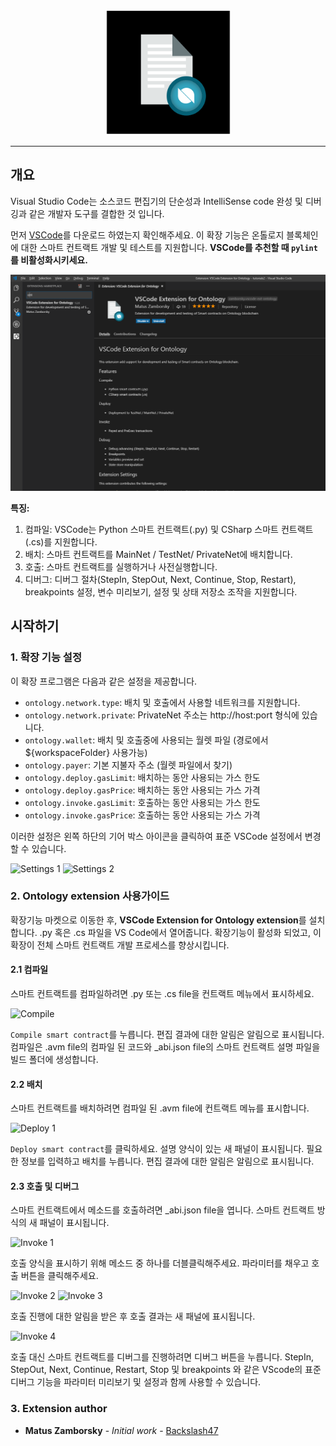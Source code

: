 

<div align="center">
  <img src="https://raw.githubusercontent.com/ontio-community/bounty-program-report/master/image/sc-vscode-exten.png" height="200" width="200">
</div>

---

## 개요

Visual Studio Code는 소스코드 편집기의 단순성과 IntelliSense code 완성 및 디버깅과 같은 개발자 도구를 결합한 것 입니다.

먼저 [VSCode](https://code.visualstudio.com/)를 다운로드 하였는지 확인해주세요. 이 확장 기능은 온톨로지 블록체인에 대한 스마트 컨트랙트 개발 및 테스트를 지원합니다. **VSCode를 추천할 때 `pylint`를 비활성화시키세요.**

<div align="center">
<img src="https://raw.githubusercontent.com/ontio-community/bounty-program-report/master/image/vscode.png" >
</div>  

**특징:**
1. 컴파일: VSCode는 Python 스마트 컨트랙트(.py) 및 CSharp 스마트 컨트랙트(.cs)를 지원합니다.
2. 배치: 스마트 컨트랙트를 MainNet / TestNet/ PrivateNet에 배치합니다.
3. 호출: 스마트 컨트랙트를 실행하거나 사전실행합니다.
4. 디버그: 디버그 절차(StepIn, StepOut, Next, Continue, Stop, Restart), breakpoints 설정, 변수 미리보기, 설정 및 상태 저장소 조작을 지원합니다.

## 시작하기


### 1. 확장 기능 설정

이 확장 프로그램은 다음과 같은 설정을 제공합니다.

- `ontology.network.type`: 배치 및 호출에서 사용할 네트워크를 지원합니다.
- `ontology.network.private`: PrivateNet 주소는 http://host:port 형식에 있습니다.
- `ontology.wallet`: 배치 및 호출중에 사용되는 월렛 파일 (경로에서 \${workspaceFolder} 사용가능)
- `ontology.payer`: 기본 지불자 주소 (월렛 파일에서 찾기)
- `ontology.deploy.gasLimit`: 배치하는 동안 사용되는 가스 한도
- `ontology.deploy.gasPrice`: 배치하는 동안 사용되는 가스 가격
- `ontology.invoke.gasLimit`: 호출하는 동안 사용되는 가스 한도
- `ontology.invoke.gasPrice`: 호출하는 동안 사용되는 가스 가격

이러한 설정은 왼쪽 하단의 기어 박스 아이콘을 클릭하여 표준 VSCode 설정에서 변경할 수 있습니다.

![Settings 1](https://raw.githubusercontent.com/ontio/vscode-ext-ontology/master/img/settings1.png)
![Settings 2](https://raw.githubusercontent.com/ontio/vscode-ext-ontology/master/img/settings2.png)


### 2. Ontology extension 사용가이드

확장기능 마켓으로 이동한 후,  **VSCode Extension for Ontology extension**를 설치합니다. .py 혹은 .cs 파일을 VS Code에서 열어줍니다. 확장기능이 활성화 되었고, 이 확장이 전체 스마트 컨트랙트 개발 프로세스를 향상시킵니다.

#### 2.1 컴파일

스마트 컨트랙트를 컴파일하려면 .py 또는 .cs file을 컨트랙트 메뉴에서 표시하세요.

![Compile](https://raw.githubusercontent.com/ontio/vscode-ext-ontology/master/img/compile.png)

`Compile smart contract`를 누릅니다. 편집 결과에 대한 알림은 알림으로 표시됩니다. 컴파일은 .avm file의 컴파일 된 코드와 _abi.json file의 스마트 컨트랙트 설명 파일을 빌드 폴더에 생성합니다.

#### 2.2 배치

스마트 컨트랙트를 배치하려면 컴파일 된 .avm file에 컨트랙트 메뉴를 표시합니다.

![Deploy 1](https://raw.githubusercontent.com/ontio/vscode-ext-ontology/master/img/deploy1.png)

`Deploy smart contract`를 클릭하세요. 설명 양식이 있는 새 패널이 표시됩니다. 필요한 정보를 입력하고 배치를 누릅니다. 편집 결과에 대한 알림은 알림으로 표시됩니다.

#### 2.3 호출 및 디버그

스마트 컨트랙트에서 메소드를 호출하려면 \_abi.json file을 엽니다. 스마트 컨트랙트 방식의 새 패널이 표시됩니다.

![Invoke 1](https://raw.githubusercontent.com/ontio/vscode-ext-ontology/master/img/invoke1.png)

호출 양식을 표시하기 위해 메소드 중 하나를 더블클릭해주세요. 파라미터를 채우고 호출 버튼을 클릭해주세요.

![Invoke 2](https://raw.githubusercontent.com/ontio/vscode-ext-ontology/master/img/invoke2b.png)
![Invoke 3](https://raw.githubusercontent.com/ontio/vscode-ext-ontology/master/img/invoke3b.png)

호출 진행에 대한 알림을 받은 후 호출 결과는 새 패널에 표시됩니다.

![Invoke 4](https://raw.githubusercontent.com/ontio/vscode-ext-ontology/master/img/invoke4.png)

호출 대신 스마트 컨트랙트를 디버그를 진행하려면 디버그 버튼을 누릅니다. StepIn, StepOut, Next, Continue, Restart, Stop 및 breakpoints 와 같은 VScode의 표준 디버그 기능을 파라미터 미리보기 및 설정과 함께 사용할 수 있습니다.



### 3. Extension author

- **Matus Zamborsky** - _Initial work_ - [Backslash47](https://github.com/backslash47)





